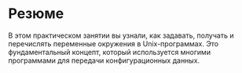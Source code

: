 # Резюме

В этом практическом занятии вы узнали, как задавать, получать и перечислять переменные окружения в Unix-программах. Это фундаментальный концепт, который используется многими программами для передачи конфигурационных данных.
